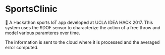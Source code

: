 # SportsClinic
:basketball: A Hackathon sports IoT app developed at UCLA IDEA HACK 2017. 
This system uses the 9DOF sensor to characterize the action of a free throw and model various paramteres over time.

The information is sent to the cloud where it is processed and the averaged error computed.
